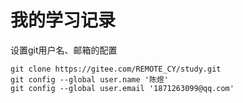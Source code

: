 # 我的学习记录
设置git用户名、邮箱的配置
```shell
git clone https://gitee.com/REMOTE_CY/study.git
git config --global user.name '陈煜' 
git config --global user.email '1871263099@qq.com'

```
